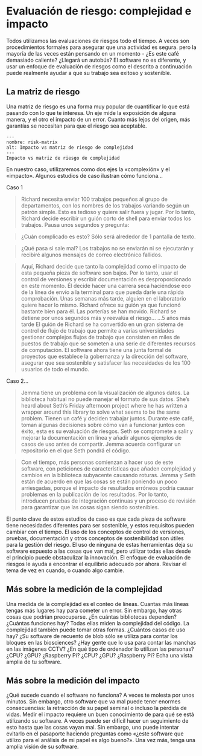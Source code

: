 # Evaluación de riesgo: complejidad e impacto

Todos utilizamos las evaluaciones de riesgos todo el tiempo. A veces son procedimientos formales para asegurar que una actividad es segura. pero la mayoría de las veces están pensando en un momento - ¿Es este café demasiado caliente? ¿Llegará un autobús? El software no es diferente, y usar un enfoque de evaluación de riesgos como el descrito a continuación puede realmente ayudar a que su trabajo sea exitoso y sostenible.

## La matriz de riesgo

Una matriz de riesgo es una forma muy popular de cuantificar lo que está pasando con lo que te interesa. Un eje mide la exposición de alguna manera, y el otro el impacto de un error. Cuanto más lejos del origen, más garantías se necesitan para que el riesgo sea aceptable.

```{figure} ../../figures/risk-matrix.png
---
nombre: risk-matrix
alt: Impacto vs matriz de riesgo de complejidad
---
Impacto vs matriz de riesgo de complejidad
```

En nuestro caso, utilizaremos como dos ejes la «complexión» y el «impacto». Algunos estudios de caso ilustran cómo funciona…

Caso 1

> Richard necesita enviar 100 trabajos pequeños al grupo de departamentos, con los nombres de los trabajos variando según un patrón simple. Esto es tedioso y quiere salir fuera y jugar. Por lo tanto, Richard decide escribir un guión corto de shell para enviar todos los trabajos. Pausa unos segundos y pregunta:

> ¿Cuán complicado es esto? Sólo será alrededor de 1 pantalla de texto.

> ¿Qué pasa si sale mal? Los trabajos no se enviarán ni se ejecutarán y recibiré algunos mensajes de correo electrónico fallidos.

> Aquí, Richard decide que tanto la complejidad como el impacto de esta pequeña pieza de software son bajos. Por lo tanto, usar el control de versiones y escribir documentación es desproporcionado en este momento. Él decide hacer una carrera seca haciéndose eco de la línea de envío a la terminal para que pueda darle una rápida comprobación.
> Unas semanas más tarde, alguien en el laboratorio quiere hacer lo mismo. Richard ofrece su guión ya que funcionó bastante bien para él. Las porterías se han movido. Richard se detiene por unos segundos más y reevalúa el riesgo…
> …5 años más tarde El guión de Richard se ha convertido en un gran sistema de control de flujo de trabajo que permite a varias universidades gestionar complejos flujos de trabajo que consisten en miles de puestos de trabajo que se someten a una serie de diferentes recursos de computación. El software ahora tiene una junta formal de proyectos que establece la gobernanza y la dirección del software, asegurar que sea sostenible y satisfacer las necesidades de los 100 usuarios de todo el mundo.

Caso 2...

> Jemma tiene un problema con la visualización de algunos datos. La biblioteca habitual no puede manejar el formato de sus datos. She’s heard about Seth’s Friday afternoon project where he has written a wrapper around this library to solve what seems to be the same problem. Tienen un café y deciden trabajar juntos. Durante este café, toman algunas decisiones sobre cómo van a funcionar juntos con éxito, esta es su evaluación de riesgos. Seth se compromete a salir y mejorar la documentación en línea y añadir algunos ejemplos de casos de uso antes de compartir. Jemma acuerda configurar un repositorio en el que Seth pondrá el código.

> Con el tiempo, más personas comienzan a hacer uso de este software, con peticiones de características que añaden complejidad y cambios en la biblioteca subyacente causando roturas. Jemma y Seth están de acuerdo en que las cosas se están poniendo un poco arriesgadas, porque el impacto de resultados erróneos podría causar problemas en la publicación de los resultados. Por lo tanto, introducen pruebas de integración continuas y un proceso de revisión para garantizar que las cosas sigan siendo sostenibles.

El punto clave de estos estudios de caso es que cada pieza de software tiene necesidades diferentes para ser sostenible, y estos requisitos pueden cambiar con el tiempo. El uso de los conceptos de control de versiones, pruebas, documentación y otros conceptos de sostenibilidad son útiles para la gestión del riesgo. El uso de ninguna de estas herramientas deja su software expuesto a las cosas que van mal, pero utilizar todas ellas desde el principio puede obstaculizar la innovación. El enfoque de evaluación de riesgos le ayuda a encontrar el equilibrio adecuado por ahora. Revisar el tema de vez en cuando, o cuando algo cambie.

## Más sobre la medición de la complejidad

Una medida de la complejidad es el conteo de líneas. Cuantas más líneas tengas más lugares hay para cometer un error. Sin embargo, hay otras cosas que podrían preocuparse. ¿En cuántas bibliotecas dependen? ¿Cuántas funciones hay? Todas ellas miden la complejidad del código. La complejidad también puede tomar otras formas. ¿Cuántos casos de uso hay? ¿Su software de recuento de blob sólo se utiliza para contar los bloques en las biosciences? ¿Hay gente que lo usa para contar las manchas en las imágenes CCTV? ¿En qué tipo de ordenador lo utilizan las personas? ¿CPU? ¿GPU? ¿Raspberry Pi? ¿CPU? ¿GPU? ¿Raspberry Pi? Echa una vista amplia de tu software.

## Más sobre la medición del impacto

¿Qué sucede cuando el software no funciona? A veces te molesta por unos minutos. Sin embargo, otro software que va mal puede tener enormes consecuencias: la retracción de su papel seminal o incluso la pérdida de vidas. Medir el impacto requiere un buen conocimiento de para qué se está utilizando su software. A veces puede ser difícil hacer un seguimiento de esto hasta que las cosas vayan mal. Sin embargo, uno puede intentar evitarlo en el pasaporte haciendo preguntas como «¿este software que utilizo para el análisis de mi papel es algo bueno?». Una vez más, tenga una amplia visión de su software.
